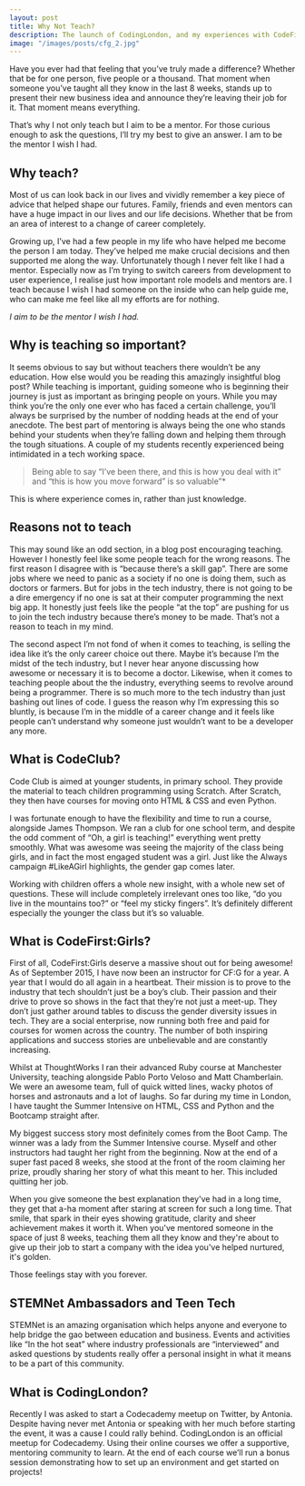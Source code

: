 ```yaml
---
layout: post
title: Why Not Teach?
description: The launch of CodingLondon, and my experiences with CodeFirst:Girls, Code Club and more!
image: "/images/posts/cfg_2.jpg"
---
```

Have you ever had that feeling that you’ve truly made a difference? Whether that be for one person, five people or a thousand. That moment when someone you’ve taught all they know in the last 8 weeks, stands up to present their new business idea and announce they’re leaving their job for it. That moment means everything. 

That’s why I not only teach but I aim to be a mentor. For those curious enough to ask the questions, I’ll try my best to give an answer. I am to be the mentor I wish I had. 

## Why teach?

Most of us can look back in our lives and vividly remember a key piece of advice that helped shape our futures. Family, friends and even mentors can have a huge impact in our lives and our life decisions. Whether that be from an area of interest to a change of career completely. 

Growing up, I’ve had a few people in my life who have helped me become the person I am today. They’ve helped me make crucial decisions and then supported me along the way. Unfortunately though I never felt like I had a mentor. Especially now as I’m trying to switch careers from development to user experience, I realise just how important role models and mentors are. I teach because I wish I had someone on the inside who can help guide me, who can make me feel like all my efforts are for nothing.

*I aim to be the mentor I wish I had.*

## Why is teaching so important?
It seems obvious to say but without teachers there wouldn’t be any education. How else would you be reading this amazingly insightful blog post? While teaching is important, guiding someone who is beginning their journey is just as important as bringing people on yours. While you may think you’re the only one ever who has faced a certain challenge, you’ll always be surprised by the number of nodding heads at the end of your anecdote. 
The best part of mentoring is always being the one who stands behind your students when they’re falling down and helping them through the tough situations. A couple of my students recently experienced being intimidated in a tech working space. 

> <i class="fa fa-quote-left"></i> Being able to say “I’ve been there, and this is how you deal with it” and “this is how you move forward” is so valuable”*

This is where experience comes in, rather than just knowledge.

## Reasons not to teach
This may sound like an odd section, in a blog post encouraging teaching. However I honestly feel like some people teach for the wrong reasons. The first reason I disagree with is “because there’s a skill gap”. There are some jobs where we need to panic as a society if no one is doing them, such as doctors or farmers. But for jobs in the tech industry, there is not going to be a dire emergency if no one is sat at their computer programming the next big app. It honestly just feels like the people “at the top” are pushing for us to join the tech industry because there’s money to be made. That’s not a reason to teach in my mind.

The second aspect I’m not fond of when it comes to teaching, is selling the idea like it’s the only career choice out there. Maybe it’s because I’m the midst of the tech industry, but I never hear anyone discussing how awesome or necessary it is to become a doctor. Likewise, when it comes to teaching people about the the industry, everything seems to revolve around being a programmer. There is so much more to the tech industry than just bashing out lines of code. I guess the reason why I’m expressing this so bluntly, is because I’m in the middle of a career change and it feels like people can’t understand why someone just wouldn’t want to be a developer any more. 

## What is CodeClub?
Code Club is aimed at younger students, in primary school. They provide the material to teach children programming using Scratch. After Scratch, they then have courses for moving onto HTML & CSS and even Python.

I was fortunate enough to have the flexibility and time to run a course, alongside James Thompson. We ran a club for one school term, and despite the odd comment of “Oh, a girl is teaching!” everything went pretty smoothly. What was awesome was seeing the majority of the class being girls, and in fact the most engaged student was a girl. Just like the Always campaign #LikeAGirl highlights, the gender gap comes later. 

Working with children offers a whole new insight, with a whole new set of questions. These will include completely irrelevant ones too like, “do you live in the mountains too?” or “feel my sticky fingers”. It’s definitely different especially the younger the class but it’s so valuable.

## What is CodeFirst:Girls? 

First of all, CodeFirst:Girls deserve a massive shout out for being awesome! As of September 2015, I have now been an instructor for CF:G for a year. A year that I would do all again in a heartbeat. Their mission is to prove to the industry that tech shouldn’t just be a boy’s club. Their passion and their drive to prove so shows in the fact that they’re not just a meet-up. They don’t just gather around tables to discuss the gender diversity issues in tech. They are a social enterprise, now running both free and paid for courses for women across the country. The number of both inspiring applications and success stories are unbelievable and are constantly increasing. 

Whilst at ThoughtWorks I ran their advanced Ruby  course at Manchester University, teaching alongside Pablo Porto Veloso and Matt Chamberlain. We were an awesome team, full of quick witted lines, wacky photos of horses and astronauts and a lot of laughs. So far during my time in London, I have taught the Summer Intensive on HTML, CSS and Python and the Bootcamp straight after. 

My biggest success story most definitely comes from the Boot Camp. The winner was a lady from the Summer Intensive course. Myself and other instructors had taught her right from the beginning. Now at the end of a super fast paced 8 weeks, she stood at the front of the room claiming her prize, proudly sharing her story of what this meant to her. This included quitting her job. 

When you give someone the best explanation they've had in a long time, they get that a-ha moment after staring at  screen for such a long time. That smile, that spark in their eyes showing gratitude, clarity and sheer achievement makes it worth it. When you've mentored someone in the space of just 8 weeks, teaching them all they know and they're about to give up their job to start a company with the idea you've helped nurtured, it's golden. 

Those feelings stay with you forever. 


## STEMNet Ambassadors and Teen Tech
STEMNet is an amazing organisation which helps anyone and everyone to help bridge the gao between education and business. Events and activities like “In the hot seat” where industry professionals are “interviewed” and asked questions by students really offer a personal insight in what it means to be a part of this community. 

## What is CodingLondon?
Recently I was asked to start a Codecademy meetup on Twitter, by Antonia. Despite having never met Antonia or speaking with her much before starting the event, it was a cause I could rally behind. 
CodingLondon is an official meetup for Codecademy. Using their online courses we offer a supportive, mentoring community to learn. At the end of each course we’ll run a bonus session demonstrating how to set up an environment and get started on projects! 
